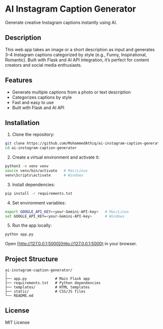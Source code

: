 

# AI Instagram Caption Generator

Generate creative Instagram captions instantly using AI.

## Description
This web app takes an image or a short description as input and generates 3–4 Instagram captions categorized by style (e.g., Funny, Inspirational, Romantic). Built with Flask and AI API integration, it’s perfect for content creators and social media enthusiasts.

## Features
- Generate multiple captions from a photo or text description
- Categorizes captions by style
- Fast and easy to use
- Built with Flask and AI API

## Installation

1. Clone the repository:
```bash
git clone https://github.com/MohammedAthiq/ai-instagram-caption-generator.git
cd ai-instagram-caption-generator
```

2. Create a virtual environment and activate it:
```bash
python3 -m venv venv
source venv/bin/activate   # Mac/Linux
venv\Scripts\activate      # Windows
```

3. Install dependencies:
```bash
pip install -r requirements.txt
```

4. Set environment variables:
```bash
export GOOGLE_API_KEY=<your-Gemini-API-key>   # Mac/Linux
set GOOGLE_API_KEY=<your-Gemini-API-key>      # Windows
```

5. Run the app locally:
```bash
python app.py
```

Open [http://127.0.0.1:5000](http://127.0.0.1:5000) in your browser.

## Project Structure
```
ai-instagram-caption-generator/
│
├── app.py             # Main Flask app
├── requirements.txt   # Python dependencies
├── templates/         # HTML templates
├── static/            # CSS/JS files
└── README.md
```

## License
MIT License